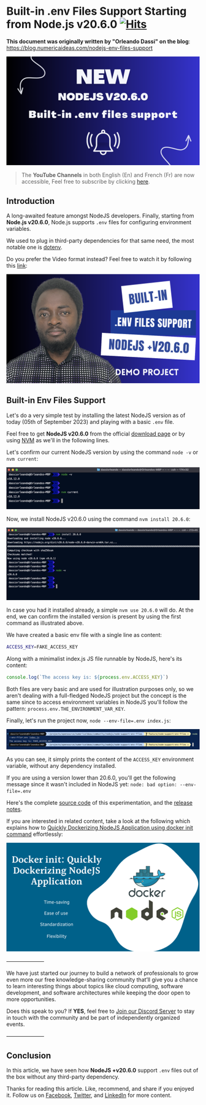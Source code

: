 # Built-in .env Files Support Starting from Node.js v20.6.0&nbsp;[![Hits](https://hits.seeyoufarm.com/api/count/incr/badge.svg?url=https%3A%2F%2Fgithub.com%2Fnumerica-ideas%2Fcommunity%2Ftree%2Fmaster%2Fnodejs%2Fnodejs-env-files-support&count_bg=%2379C83D&title_bg=%23555555&icon=&icon_color=%23E7E7E7&title=hits&edge_flat=false)](https://blog.numericaideas.com/nodejs-env-files-support)

**This document was originally written by "Orleando Dassi" on the blog**: https://blog.numericaideas.com/nodejs-env-files-support

[![NodejsEnvFilesSupportThumbnail](./images/nodejs-env-files-support.png)](https://blog.numericaideas.com/nodejs-env-files-support)

> The **YouTube Channels** in both English (En) and French (Fr) are now accessible, Feel free to subscribe by clicking [here](https://www.youtube.com/@numericaideas/channels?sub_confirmation=1).

## Introduction
A long-awaited feature amongst NodeJS developers. Finally, starting from **Node.js v20.6.0**, Node.js supports `.env` files for configuring environment variables.

We used to plug in third-party dependencies for that same need, the most notable one is [dotenv](https://www.npmjs.com/package/dotenv).

Do you prefer the Video format instead? Feel free to watch it by following this [link](https://youtu.be/gnVtDbl2gpg):

[![FeaturedImage](./images/video-thumbnail.png)](https://youtu.be/gnVtDbl2gpg)

## Built-in Env Files Support

Let's do a very simple test by installing the latest NodeJS version as of today (05th of September 2023) and playing with a basic `.env` file.

Feel free to get **NodeJS v20.6.0** from the official [download page](https://nodejs.org/en/download/current) or by using [NVM](https://github.com/nvm-sh/nvm) as we'll in the following lines.

Let's confirm our current NodeJS version by using the command `node -v` or `nvm current`:

![CurrentNodejsVersion](./images/current-nodejs-version.png)

Now, we install NodeJS v20.6.0 using the command `nvm install 20.6.0`:

![InstallNodeJS2060](./images/install-node-20-6-0.png)

In case you had it installed already, a simple `nvm use 20.6.0` will do.
At the end, we can confirm the installed version is present by using the first command as illustrated above.

We have created a basic env file with a single line as content:

```bash
ACCESS_KEY=FAKE_ACCESS_KEY
```

Along with a minimalist index.js JS file runnable by NodeJS, here's its content:

```js
console.log(`The access key is: ${process.env.ACCESS_KEY}`)
```

Both files are very basic and are used for illustration purposes only, so we aren't dealing with a full-fledged NodeJS project but the concept is the same since to access environment variables in NodeJS you'll follow the pattern: `process.env.THE_ENVIRONMENT_VAR_KEY`.

Finally, let's run the project now, `node --env-file=.env index.js`:

![InstallNodeJS2060](./images/test-env-support.png)

As you can see, it simply prints the content of the `ACCESS_KEY` environment variable, without any dependency installed.

If you are using a version lower than 20.6.0, you'll get the following message since it wasn't included in NodeJS yet:
`node: bad option: --env-file=.env`

Here's the complete [source code](https://github.com/numerica-ideas/community/tree/master/nodejs/node-support-env-files) of this experimentation, and the [release notes](https://nodejs.org/en/blog/release/v20.6.0).

If you are interested in related content, take a look at the following which explains how to [Quickly Dockerizing NodeJS Application using docker init command](https://blog.numericaideas.com/quickly-dockerizing-nodejs) effortlessly:

[![QuicklyDockerizingNodeJSApplication](../../docker/quickly-dockerizing-nodejs/images/quickly-dockerizing-nodejs.png)](https://blog.numericaideas.com/quickly-dockerizing-nodejs)

———————

We have just started our journey to build a network of professionals to grow even more our free knowledge-sharing community that’ll give you a chance to learn interesting things about topics like cloud computing, software development, and software architectures while keeping the door open to more opportunities.

Does this speak to you? If **YES**, feel free to [Join our Discord Server](https://discord.numericaideas.com) to stay in touch with the community and be part of independently organized events.

———————

## Conclusion
In this article, we have seen how **NodeJS +v20.6.0** support `.env` files out of the box without any third-party dependency.

Thanks for reading this article. Like, recommend, and share if you enjoyed it. Follow us on [Facebook](https://www.facebook.com/numericaideas), [Twitter](https://twitter.com/numericaideas), and [LinkedIn](https://www.linkedin.com/company/numericaideas) for more content.
